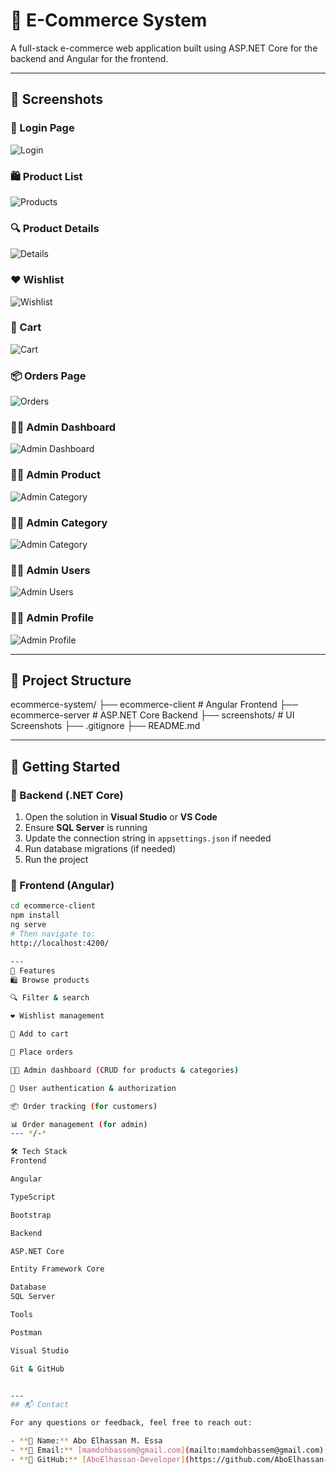 # 🛒 E-Commerce System

A full-stack e-commerce web application built using ASP.NET Core for the backend and Angular for the frontend.

---

## 📸 Screenshots

### 🔐 Login Page
![Login](screenshots/login.png)

### 🛍️ Product List
![Products](screenshots/Products.png)

### 🔍 Product Details
![Details](screenshots/productdetails.png)

### ❤️ Wishlist
![Wishlist](screenshots/wishList.png)

### 🛒 Cart
![Cart](screenshots/Cart.png)

### 📦 Orders Page
![Orders](screenshots/orders.png)

### 👨‍💼 Admin Dashboard
![Admin Dashboard](screenshots/adminDashboard.png)

### 👨‍💼 Admin Product
![Admin Category](screenshots/adminProduct.png)

### 👨‍💼 Admin Category
![Admin Category](screenshots/adminCategory.png)

### 👨‍💼 Admin Users
![Admin Users](screenshots/adminUsers.png)

### 👨‍💼 Admin Profile
![Admin Profile](screenshots/adminProfile.png)

---

## 📁 Project Structure
ecommerce-system/
├── ecommerce-client # Angular Frontend
├── ecommerce-server # ASP.NET Core Backend
├── screenshots/ # UI Screenshots
├── .gitignore
├── README.md



---

## 🚀 Getting Started

### 🔧 Backend (.NET Core)

1. Open the solution in **Visual Studio** or **VS Code**
2. Ensure **SQL Server** is running
3. Update the connection string in `appsettings.json` if needed
4. Run database migrations (if needed)
5. Run the project

### 🎨 Frontend (Angular)

```bash
cd ecommerce-client
npm install
ng serve
# Then navigate to:
http://localhost:4200/

---
🧪 Features
🛍️ Browse products

🔍 Filter & search

❤️ Wishlist management

🛒 Add to cart

🧾 Place orders

👨‍💼 Admin dashboard (CRUD for products & categories)

🔐 User authentication & authorization

📦 Order tracking (for customers)

📊 Order management (for admin)
--- */-*

🛠️ Tech Stack
Frontend

Angular

TypeScript

Bootstrap

Backend

ASP.NET Core

Entity Framework Core

Database
SQL Server

Tools

Postman

Visual Studio

Git & GitHub


---
## 📬 Contact

For any questions or feedback, feel free to reach out:

- **👤 Name:** Abo Elhassan M. Essa  
- **📧 Email:** [mamdohbassem@gmail.com](mailto:mamdohbassem@gmail.com)  
- **🔗 GitHub:** [AboElhassan-Developer](https://github.com/AboElhassan-Developer)



